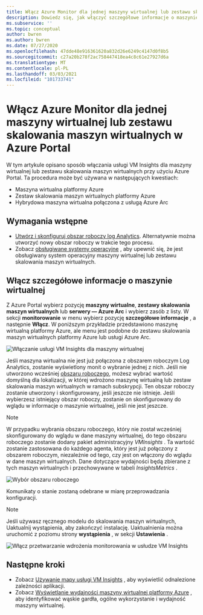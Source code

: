 ```yaml
---
title: Włącz Azure Monitor dla jednej maszyny wirtualnej lub zestawu skalowania maszyn wirtualnych w Azure Portal
description: Dowiedz się, jak włączyć szczegółowe informacje o maszynie wirtualnej na jednej maszynie wirtualnej platformy Azure lub w zestawie skalowania maszyn wirtualnych przy użyciu Azure Portal.
ms.subservice: ''
ms.topic: conceptual
author: bwren
ms.author: bwren
ms.date: 07/27/2020
ms.openlocfilehash: 47dde48e916361620a832d26e6249c4147d0f8b5
ms.sourcegitcommit: c27a20b278f2ac758447418ea4c8c61e27927d6a
ms.translationtype: MT
ms.contentlocale: pl-PL
ms.lasthandoff: 03/03/2021
ms.locfileid: "101733741"
---
```

# <a name="enable-azure-monitor-for-single-virtual-machine-or-virtual-machine-scale-set-in-the-azure-portal"></a>Włącz Azure Monitor dla jednej maszyny wirtualnej lub zestawu skalowania maszyn wirtualnych w Azure Portal
W tym artykule opisano sposób włączania usługi VM Insights dla maszyny wirtualnej lub zestawu skalowania maszyn wirtualnych przy użyciu Azure Portal. Ta procedura może być używana w następujących kwestiach:

- Maszyna wirtualna platformy Azure
- Zestaw skalowania maszyn wirtualnych platformy Azure
- Hybrydowa maszyna wirtualna połączona z usługą Azure Arc

## <a name="prerequisites"></a>Wymagania wstępne

- [Utwórz i skonfiguruj obszar roboczy log Analytics](./vminsights-configure-workspace.md). Alternatywnie można utworzyć nowy obszar roboczy w trakcie tego procesu.
- Zobacz [obsługiwane systemy operacyjne](./vminsights-enable-overview.md#supported-operating-systems) , aby upewnić się, że jest obsługiwany system operacyjny maszyny wirtualnej lub zestawu skalowania maszyn wirtualnych. 

## <a name="enable-vm-insights"></a>Włącz szczegółowe informacje o maszynie wirtualnej

Z Azure Portal wybierz pozycję **maszyny wirtualne**, **zestawy skalowania maszyn wirtualnych** lub **serwery — Azure Arc** i wybierz zasób z listy. W sekcji **monitorowanie** w menu wybierz pozycję **szczegółowe informacje** , a następnie **Włącz**. W poniższym przykładzie przedstawiono maszynę wirtualną platformy Azure, ale menu jest podobne do zestawu skalowania maszyn wirtualnych platformy Azure lub usługi Azure Arc.

![Włączanie usługi VM Insights dla maszyny wirtualnej](media/vminsights-enable-portal/enable-vminsights-vm-portal.png)

Jeśli maszyna wirtualna nie jest już połączona z obszarem roboczym Log Analytics, zostanie wyświetlony monit o wybranie jednej z nich. Jeśli nie utworzono wcześniej [obszaru roboczego](../logs/quick-create-workspace.md), możesz wybrać wartość domyślną dla lokalizacji, w której wdrożono maszynę wirtualną lub zestaw skalowania maszyn wirtualnych w ramach subskrypcji. Ten obszar roboczy zostanie utworzony i skonfigurowany, jeśli jeszcze nie istnieje. Jeśli wybierzesz istniejący obszar roboczy, zostanie on skonfigurowany do wglądu w informacje o maszynie wirtualnej, jeśli nie jest jeszcze.

> [!NOTE]
> W przypadku wybrania obszaru roboczego, który nie został wcześniej skonfigurowany do wglądu w dane maszyny wirtualnej, do tego obszaru roboczego zostanie dodany pakiet administracyjny *VMInsights* . Ta wartość zostanie zastosowana do każdego agenta, który jest już połączony z obszarem roboczym, niezależnie od tego, czy jest on włączony do wglądu w dane maszyn wirtualnych. Dane dotyczące wydajności będą zbierane z tych maszyn wirtualnych i przechowywane w tabeli *InsightsMetrics* .

![Wybór obszaru roboczego](media/vminsights-enable-portal/select-workspace.png)

Komunikaty o stanie zostaną odebrane w miarę przeprowadzania konfiguracji.

>[!NOTE]
>Jeśli używasz ręcznego modelu do skalowania maszyn wirtualnych, Uaktualnij wystąpienia, aby zakończyć instalację. Uaktualnienia można uruchomić z poziomu strony **wystąpienia** , w sekcji **Ustawienia** .

![Włącz przetwarzanie wdrożenia monitorowania w usłudze VM Insights](media/vminsights-enable-portal/onboard-vminsights-vm-portal-status.png)



## <a name="next-steps"></a>Następne kroki

* Zobacz [Używanie mapy usługi VM Insights](vminsights-maps.md) , aby wyświetlić odnalezione zależności aplikacji. 
* Zobacz [Wyświetlanie wydajności maszyny wirtualnej platformy Azure](vminsights-performance.md) , aby identyfikować wąskie gardła, ogólne wykorzystanie i wydajność maszyny wirtualnej.
